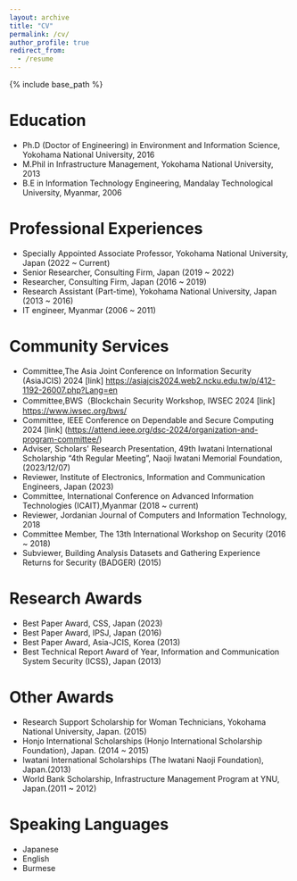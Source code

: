 ```yaml
---
layout: archive
title: "CV"
permalink: /cv/
author_profile: true
redirect_from:
  - /resume
---
```


{% include base_path %}

Education
======
* Ph.D (Doctor of Engineering) in Environment and Information Science,  Yokohama National University, 2016
* M.Phil in Infrastructure Management, Yokohama National University, 2013
* B.E in Information Technology Engineering, Mandalay Technological University, Myanmar, 2006

Professional Experiences
======

* Specially Appointed Associate Professor, Yokohama National University, Japan (2022 ~ Current)
* Senior Researcher, Consulting Firm, Japan (2019 ~ 2022)
* Researcher, Consulting Firm, Japan (2016 ~ 2019)
* Research Assistant (Part-time), Yokohama National University, Japan (2013 ~ 2016)
* IT engineer, Myanmar (2006 ~ 2011)


Community Services
======
* Committee,The Asia Joint Conference on Information Security (AsiaJCIS) 2024 [link] https://asiajcis2024.web2.ncku.edu.tw/p/412-1192-26007.php?Lang=en
* Committee,BWS（Blockchain Security Workshop, IWSEC 2024 [link] https://www.iwsec.org/bws/
* Committee, IEEE Conference on Dependable and Secure Computing 2024 [link] (https://attend.ieee.org/dsc-2024/organization-and-program-committee/)
* Adviser, Scholars' Research Presentation, 49th Iwatani International Scholarship “4th Regular Meeting”, Naoji Iwatani Memorial Foundation,  (2023/12/07)
* Reviewer, Institute of Electronics, Information and Communication Engineers, Japan (2023)
* Committee, International Conference on Advanced Information Technologies (ICAIT),Myanmar (2018 ~ current)
* Reviewer, Jordanian Journal of Computers and Information Technology, 2018
* Committee Member, The 13th International Workshop on Security (2016 ~ 2018)
* Subviewer, Building Analysis Datasets and Gathering Experience Returns for Security (BADGER) (2015)


Research Awards
======

* Best Paper Award, CSS, Japan (2023)
* Best Paper Award, IPSJ, Japan (2016)
* Best Paper Award, Asia-JCIS, Korea (2013)
* Best Technical Report Award of Year, Information and Communication System Security (ICSS), Japan (2013)


Other Awards
======

* Research Support Scholarship for Woman Technicians, Yokohama National University, Japan. (2015)
* Honjo International Scholarships (Honjo International Scholarship Foundation), Japan. (2014 ~ 2015)
* Iwatani International Scholarships (The Iwatani Naoji Foundation), Japan.(2013)
* World Bank Scholarship, Infrastructure Management Program at YNU, Japan.(2011 ~ 2012)


Speaking Languages
======

* Japanese
* English
* Burmese


<!--
Publications
======
  <ul>{% for post in site.publications %}
    {% include archive-single-cv.html %}
  {% endfor %}</ul>
  
Talks
======
  <ul>{% for post in site.talks %}
    {% include archive-single-talk-cv.html %}
  {% endfor %}</ul>
  
Teaching
======
  <ul>{% for post in site.teaching %}
    {% include archive-single-cv.html %}
  {% endfor %}</ul>
  
Service and leadership
======
* Currently signed in to 43 different slack teams
-->
<script async src="https://www.googletagmanager.com/gtag/js?id=UA-109236000-1"></script>
<script>
  window.dataLayer = window.dataLayer || [];
  function gtag(){dataLayer.push(arguments);}
  gtag('js', new Date());

  gtag('config', 'UA-109236000-1');
</script>